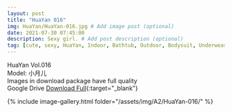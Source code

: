 ```yaml
---
layout: post
title: "HuaYan 016"
img: HuaYan/HuaYan-016.jpg # Add image post (optional)
date: 2021-07-30 07:45:00
description: Sexy girl. # Add post description (optional)
tag: [cute, sexy, HuaYan, Indoor, Bathtub, Outdoor, Bodysuit, Underwear, Cosplay, Big Tits, Tattoo]
---
```

HuaYan Vol.016  
Model: 小月儿  
Images in download package have full quality                    
Google Drive [Download Full](http://gestyy.com/eoAHeH){:target="_blank"}

{% include image-gallery.html folder="/assets/img/A2/HuaYan-016/" %}

